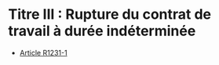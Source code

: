 # Titre III : Rupture du contrat de travail à durée indéterminée 

* [Article R1231-1](./LEGIARTI000018537730.md)

